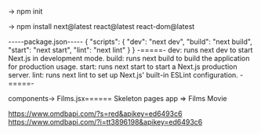 -> npm init

-> npm install next@latest react@latest react-dom@latest

-----package.json-----
{
"scripts": {
    "dev": "next dev",
    "build": "next build",
    "start": "next start",
    "lint": "next lint"
  }
}
 -=====-
dev: runs next dev to start Next.js in development mode.
build: runs next build to build the application for production usage.
start: runs next start to start a Next.js production server.
lint: runs next lint to set up Next.js' built-in ESLint configuration.
 -=====-


components->
Films.jsx======
Skeleton
pages 
app =>
Films 
Movie

https://www.omdbapi.com/?s=red&apikey=ed6493c6
https://www.omdbapi.com/?i=tt3896198&apikey=ed6493c6
